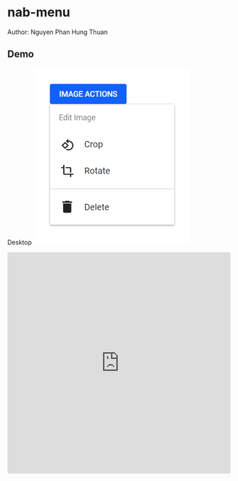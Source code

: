 # nab-menu

Author: Nguyen Phan Hung Thuan

## Demo

Desktop
![Desktop demo](./img/1.png)

<iframe src="https://codesandbox.io/embed/nab-menu-3nxjg?fontsize=14&hidenavigation=1&theme=dark"
     style="width:100%; height:500px; border:0; border-radius: 4px; overflow:hidden;"
     title="nab-menu"
     allow="accelerometer; ambient-light-sensor; camera; encrypted-media; geolocation; gyroscope; hid; microphone; midi; payment; usb; vr; xr-spatial-tracking"
     sandbox="allow-forms allow-modals allow-popups allow-presentation allow-same-origin allow-scripts"
   ></iframe>
